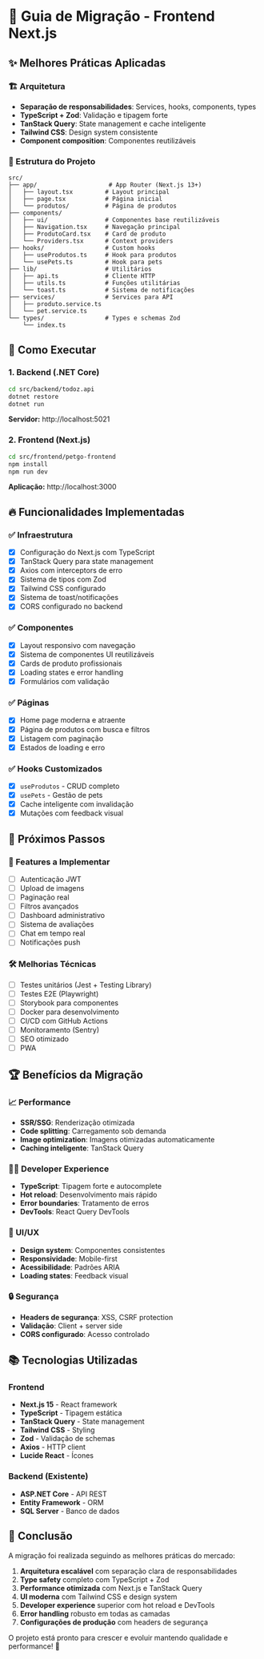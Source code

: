 # 🚀 Guia de Migração - Frontend Next.js

## ✨ Melhores Práticas Aplicadas

### 🏗️ Arquitetura

- **Separação de responsabilidades**: Services, hooks, components, types
- **TypeScript + Zod**: Validação e tipagem forte
- **TanStack Query**: State management e cache inteligente
- **Tailwind CSS**: Design system consistente
- **Component composition**: Componentes reutilizáveis

### 🔧 Estrutura do Projeto

```
src/
├── app/                    # App Router (Next.js 13+)
│   ├── layout.tsx         # Layout principal
│   ├── page.tsx           # Página inicial
│   └── produtos/          # Página de produtos
├── components/
│   ├── ui/                # Componentes base reutilizáveis
│   ├── Navigation.tsx     # Navegação principal
│   ├── ProdutoCard.tsx    # Card de produto
│   └── Providers.tsx      # Context providers
├── hooks/                 # Custom hooks
│   ├── useProdutos.ts     # Hook para produtos
│   └── usePets.ts         # Hook para pets
├── lib/                   # Utilitários
│   ├── api.ts             # Cliente HTTP
│   ├── utils.ts           # Funções utilitárias
│   └── toast.ts           # Sistema de notificações
├── services/              # Services para API
│   ├── produto.service.ts
│   └── pet.service.ts
└── types/                 # Types e schemas Zod
    └── index.ts
```

## 🚀 Como Executar

### 1. Backend (.NET Core)

```bash
cd src/backend/todoz.api
dotnet restore
dotnet run
```

**Servidor:** http://localhost:5021

### 2. Frontend (Next.js)

```bash
cd src/frontend/petgo-frontend
npm install
npm run dev
```

**Aplicação:** http://localhost:3000

## 🔥 Funcionalidades Implementadas

### ✅ Infraestrutura

- [x] Configuração do Next.js com TypeScript
- [x] TanStack Query para state management
- [x] Axios com interceptors de erro
- [x] Sistema de tipos com Zod
- [x] Tailwind CSS configurado
- [x] Sistema de toast/notificações
- [x] CORS configurado no backend

### ✅ Componentes

- [x] Layout responsivo com navegação
- [x] Sistema de componentes UI reutilizáveis
- [x] Cards de produto profissionais
- [x] Loading states e error handling
- [x] Formulários com validação

### ✅ Páginas

- [x] Home page moderna e atraente
- [x] Página de produtos com busca e filtros
- [x] Listagem com paginação
- [x] Estados de loading e erro

### ✅ Hooks Customizados

- [x] `useProdutos` - CRUD completo
- [x] `usePets` - Gestão de pets
- [x] Cache inteligente com invalidação
- [x] Mutações com feedback visual

## 🎯 Próximos Passos

### 🔮 Features a Implementar

- [ ] Autenticação JWT
- [ ] Upload de imagens
- [ ] Paginação real
- [ ] Filtros avançados
- [ ] Dashboard administrativo
- [ ] Sistema de avaliações
- [ ] Chat em tempo real
- [ ] Notificações push

### 🛠️ Melhorias Técnicas

- [ ] Testes unitários (Jest + Testing Library)
- [ ] Testes E2E (Playwright)
- [ ] Storybook para componentes
- [ ] Docker para desenvolvimento
- [ ] CI/CD com GitHub Actions
- [ ] Monitoramento (Sentry)
- [ ] SEO otimizado
- [ ] PWA

## 🏆 Benefícios da Migração

### 📈 Performance

- **SSR/SSG**: Renderização otimizada
- **Code splitting**: Carregamento sob demanda
- **Image optimization**: Imagens otimizadas automaticamente
- **Caching inteligente**: TanStack Query

### 👨‍💻 Developer Experience

- **TypeScript**: Tipagem forte e autocomplete
- **Hot reload**: Desenvolvimento mais rápido
- **Error boundaries**: Tratamento de erros
- **DevTools**: React Query DevTools

### 🎨 UI/UX

- **Design system**: Componentes consistentes
- **Responsividade**: Mobile-first
- **Acessibilidade**: Padrões ARIA
- **Loading states**: Feedback visual

### 🔒 Segurança

- **Headers de segurança**: XSS, CSRF protection
- **Validação**: Client + server side
- **CORS configurado**: Acesso controlado

## 📚 Tecnologias Utilizadas

### Frontend

- **Next.js 15** - React framework
- **TypeScript** - Tipagem estática
- **TanStack Query** - State management
- **Tailwind CSS** - Styling
- **Zod** - Validação de schemas
- **Axios** - HTTP client
- **Lucide React** - Ícones

### Backend (Existente)

- **ASP.NET Core** - API REST
- **Entity Framework** - ORM
- **SQL Server** - Banco de dados

## 🎉 Conclusão

A migração foi realizada seguindo as melhores práticas do mercado:

1. **Arquitetura escalável** com separação clara de responsabilidades
2. **Type safety** completo com TypeScript + Zod
3. **Performance otimizada** com Next.js e TanStack Query
4. **UI moderna** com Tailwind CSS e design system
5. **Developer experience** superior com hot reload e DevTools
6. **Error handling** robusto em todas as camadas
7. **Configurações de produção** com headers de segurança

O projeto está pronto para crescer e evoluir mantendo qualidade e performance! 🚀

